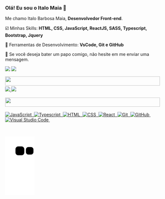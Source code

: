 ### Olá! Eu sou o Italo Maia 👋

<p align="left"> 
 Me chamo Italo Barbosa Maia, <strong>Desenvolvedor Front-end</strong>.<br>
</p>

<p align="left">
 ☑️ Minhas Skills: <strong>HTML, CSS, JavaScript, ReactJS, SASS, Typescript, Bootstrap, Jquery</strong>
</p>

<p align="left">
  💼 Ferramentas de Desenvolvimento: <strong>VsCode, Git e GitHub</strong>
</p>

<p align="left">
  💌 Se você deseja bater um papo comigo, não hesite em me enviar uma mensagem. 
</p>

<a href = "mailto:italomaiatech@gmail.com"><img src="https://img.shields.io/badge/-Gmail-%23333?style=for-the-badge&logo=gmail&logoColor=white" target="_blank"></a>
<a href="https://www.linkedin.com/in/italo-barbosa-maia-8b98b822a/" target="_blank"><img src="https://img.shields.io/badge/-LinkedIn-%230077B5?style=for-the-badge&logo=linkedin&logoColor=white" target="_blank">
  </a> 

<img alt="" src="https://agenda.infn.it/event/20813/images/6201-giphy.gif" style="height: 30px; width: 100%;">
<div>
  <a href="https://github.com/Italo-Maia">
  <img height="160em" src="https://github-readme-stats.vercel.app/api?username=Italo-Maia&show_icons=true&theme=tokyonight&include_all_commits=true&count_private=true"/>
  <img height="160em" src="https://github-readme-stats.vercel.app/api/top-langs/?username=Italo-Maia&layout=compact&langs_count=6&theme=tokyonight"/>
</div>
 <br>
 <img alt="" src="https://agenda.infn.it/event/20813/images/6201-giphy.gif" style="height: 30px; width: 100%;">
 
![JavaScript](https://img.shields.io/badge/-JavaScript-05122A?style=for-the-badge&color=282a36&logo=javascript)&nbsp;
![Typescript](https://img.shields.io/badge/-Typescript-05122A?style=for-the-badge&color=282a36&logo=typescript)&nbsp;
![HTML](https://img.shields.io/badge/-HTML-05122A?style=for-the-badge&color=282a36&logo=HTML5)&nbsp;
![CSS](https://img.shields.io/badge/-CSS-05122A?style=for-the-badge&logo=CSS3&color=282a36&logoColor=1572B6)&nbsp;
![React](https://img.shields.io/badge/-React-05122A?style=for-the-badge&color=282a36&logo=react)&nbsp;
![Git](https://img.shields.io/badge/-Git-05122A?style=for-the-badge&color=282a36&logo=git)&nbsp;
![GitHub](https://img.shields.io/badge/-GitHub-05122A?style=for-the-badge&color=282a36&logo=github)&nbsp;
![Visual Studio Code](https://img.shields.io/badge/-Visual%20Studio%20Code-05122A?style=for-the-badge&color=282a36&logo=visual-studio-code&logoColor=007ACC)&nbsp;
 
<!-- <div style="display: inline_block"><br>
  <img align="center" alt="Js" height="30" width="40" src="https://raw.githubusercontent.com/devicons/devicon/master/icons/javascript/javascript-plain.svg">
   <img align="center" alt="React" height="30" width="40" src="https://raw.githubusercontent.com/devicons/devicon/master/icons/react/react-original.svg">
  <img align="center" alt="HTML" height="30" width="40" src="https://raw.githubusercontent.com/devicons/devicon/master/icons/html5/html5-original.svg">
  <img align="center" alt="CSS" height="30" width="40" src="https://raw.githubusercontent.com/devicons/devicon/master/icons/css3/css3-original.svg">
</div> -->
 
 <br>  
 

  ![Snake animation](https://github.com/Italo-Maia/Italo-Maia/blob/output/github-contribution-grid-snake.svg)
</div>
